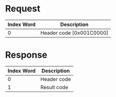 # Request

| Index Word | Description                |
|------------|----------------------------|
| 0          | Header code \[0x001C0000\] |

# Response

| Index Word | Description |
|------------|-------------|
| 0          | Header code |
| 1          | Result code |
